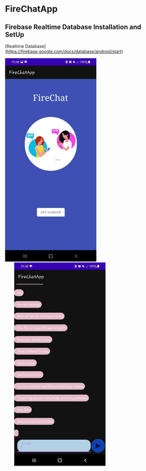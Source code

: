 # FireChatApp

## Firebase Realtime Database Installation and SetUp
 [Realtime Database] (https://firebase.google.com/docs/database/android/start)

<img src="Screen1.jpg" alt="" style="width:300px; height=450px;">    <img src="Screen2.jpg" alt="" style="width:300px; height=450px; padding-left:30px;">

